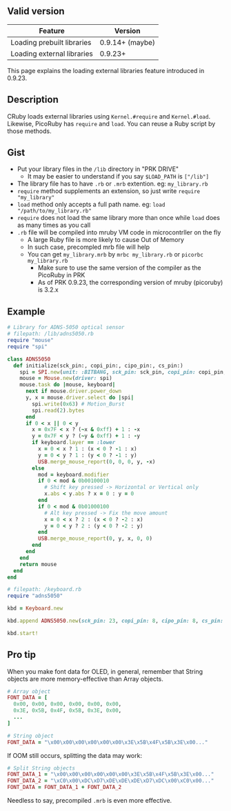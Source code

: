 ## Valid version

|Feature|Version|
|----|----|
|Loading prebuilt libraries|0.9.14+ (maybe)|
|Loading external libraries|0.9.23+|

This page explains the loading external libraries feature introduced in 0.9.23.

## Description

CRuby loads external libraries using `Kernel.#require` and `Kernel.#load`.
Likewise, PicoRuby has `require` and `load`.
You can reuse a Ruby script by those methods.

## Gist

- Put your library files in the `/lib` directory in "PRK DRIVE"
  - It may be easier to understand if you say `$LOAD_PATH` is `["/lib"]`
- The library file has to have `.rb` or `.mrb` extention. eg: `my_library.rb`
- `require` method supplements an extension, so just write `require "my_library"`
- `load` method only accepts a full path name. eg: `load "/path/to/my_library.rb"`
- `require` does not load the same library more than once while `load` does as many times as you call
- `.rb` file will be compiled into mruby VM code in microcontrller on the fly
  - A large Ruby file is more likely to cause Out of Memory
  - In such case, precompled mrb file will help
  - You can get `my_library.mrb` by `mrbc my_library.rb` or `picorbc my_library.rb`
    - Make sure to use the same version of the compiler as the PicoRuby in PRK
    - As of PRK 0.9.23, the corresponding version of mruby (picoruby) is 3.2.x

## Example

```ruby
# Library for ADNS-5050 optical sensor
# filepath: /lib/adns5050.rb
require "mouse"
require "spi"

class ADNS5050
  def initialize(sck_pin:, copi_pin:, cipo_pin:, cs_pin:)
    spi = SPI.new(unit: :BITBANG, sck_pin: sck_pin, copi_pin: copi_pin, cipo_pin: cipo_pin, cs_pin: cs_pin)
    mouse = Mouse.new(driver: spi)
    mouse.task do |mouse, keyboard|
      next if mouse.driver.power_down
      y, x = mouse.driver.select do |spi|
        spi.write(0x63) # Motion_Burst
        spi.read(2).bytes
      end
      if 0 < x || 0 < y
        x = 0x7F < x ? (~x & 0xff) + 1 : -x
        y = 0x7F < y ? (~y & 0xff) + 1 : -y
        if keyboard.layer == :lower
          x = 0 < x ? 1 : (x < 0 ? -1 : x)
          y = 0 < y ? 1 : (y < 0 ? -1 : y)
          USB.merge_mouse_report(0, 0, 0, y, -x)
        else
          mod = keyboard.modifier
          if 0 < mod & 0b00100010
            # Shift key pressed -> Horizontal or Vertical only
            x.abs < y.abs ? x = 0 : y = 0
          end
          if 0 < mod & 0b01000100
            # Alt key pressed -> Fix the move amount
            x = 0 < x ? 2 : (x < 0 ? -2 : x)
            y = 0 < y ? 2 : (y < 0 ? -2 : y)
          end
          USB.merge_mouse_report(0, y, x, 0, 0)
        end
      end
    end
    return mouse
  end
end
```

```ruby
# filepath: /keyboard.rb
require "adns5050"

kbd = Keyboard.new

kbd.append ADNS5050.new(sck_pin: 23, copi_pin: 8, cipo_pin: 8, cs_pin: 9)

kbd.start!
```

## Pro tip

When you make font data for OLED, in general, remember that String objects are more memory-effective than Array objects.

```ruby
# Array object
FONT_DATA = [
  0x00, 0x00, 0x00, 0x00, 0x00, 0x00,
  0x3E, 0x5B, 0x4F, 0x5B, 0x3E, 0x00,
  ...
]
```

```ruby
# String object
FONT_DATA = "\x00\x00\x00\x00\x00\x00\x3E\x5B\x4F\x5B\x3E\x00..."
```

If OOM still occurs, splitting the data may work:

```ruby
# Split String objects
FONT_DATA_1 = "\x00\x00\x00\x00\x00\x00\x3E\x5B\x4F\x5B\x3E\x00..."
FONT_DATA_2 = "\xC0\x00\xDC\xD7\xDE\xDE\xDE\xD7\xDC\x00\xC0\x00..."
FONT_DATA = FONT_DATA_1 + FONT_DATA_2
```

Needless to say, precompiled `.mrb` is even more effective.


